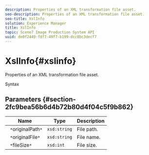 ```yaml
---
description: Properties of an XML transformation file asset.
seo-description: Properties of an XML transformation file asset.
seo-title: XslInfo
solution: Experience Manager
title: XslInfo
topic: Scene7 Image Production System API
uuid: de0f2449-fdf7-49f7-b199-dcc0bc3decf7
---
```


# XslInfo{#xslinfo}

Properties of an XML transformation file asset.

 Syntax 

## Parameters {#section-2fc9bea56b6d4b72b80d4f04c5f9b862}

|  Name  | Type  | Description  |
|---|---|---|
|  ` *`originalPath`*`  | `xsd:string`  | File path.  |
|  ` *`originalFile`*`  | `xsd:string`  | File name.  |
|  ` *`fileSize`*`  | `xsd:int`  | File size.  |

